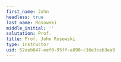 ```yaml
---
first_name: John
headless: true
last_name: Rosowski
middle_initial: ''
salutation: Prof.
title: Prof. John Rosowski
type: instructor
uid: 52aeb647-eef0-95ff-a890-c16e3cab3ea9
---
```

